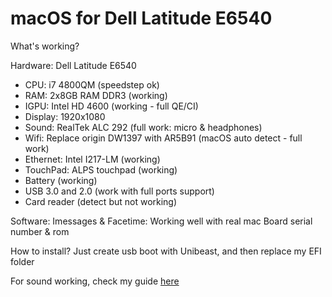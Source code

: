 # macOS for Dell Latitude E6540

What's working?

Hardware:
Dell Latitude E6540 
+ CPU: i7 4800QM (speedstep ok)
+ RAM: 2x8GB RAM DDR3 (working)
+ IGPU: Intel HD 4600 (working - full QE/CI)
+ Display: 1920x1080 
+ Sound: RealTek ALC 292 (full work: micro & headphones)
+ Wifi: Replace origin DW1397 with AR5B91 (macOS auto detect - full work)
+ Ethernet: Intel I217-LM (working)
+ TouchPad: ALPS touchpad (working)
+ Battery (working)
+ USB 3.0 and 2.0 (work with full ports support)
+ Card reader (detect but not working)

Software:
Imessages & Facetime: Working well with real mac Board serial number & rom

How to install?
Just create usb boot with Unibeast, and then replace my EFI folder

For sound working, check my guide <a href="https://github.com/huyparody/patch-fix-E6540" target="_blank">here</a>
